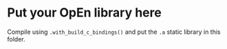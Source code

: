 # Put your OpEn library here

Compile using `.with_build_c_bindings()` and put the `.a` static library in this folder.
